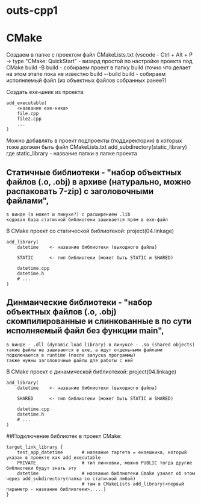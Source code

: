 # outs-cpp1

# CMake
Создаем в папке с проектом файл CMakeLists.txt	(vscode - Ctrl + Alt + P -> type "CMake: QuickStart" - визард простой по настройке проекта под CMake
build -B build	- собираем проект в папку build (точно что делает на этом этапе пока не известно
build --build build 	- собираем исполняемый файл (из объектных файлов собранных ранее?)

Создать exe-шник из проекта:
```
add_executable(
	<название ехе-ника>
	file.cpp
	file2.cpp 
	...
)
```

Можно добавлять в проект подпроекты (поддиректории) в которых тоже должен быть файл CMakeLists.txt
add_subdirectory(static_library)	где static_library - название папки в папке проекта

## Статичные библиотеки - "набор объектных файлов (.o, .obj) в архиве (натурально, можно распаковать 7-zip) с заголовочными файлами", 
	в винде (а может и линухе?) с расширением .lib
	кодовая база статичной библиотеки зашивается прям в exe-файл
В CMake проект со статической библиотекой:
project(04.linkage)

```
add_library(
	datetime	<- название библиотеки (выходного файла)

	STATIC		<- тип библиотеки (может быть STATIC и SHARED)

	datetime.cpp
	datetime.h
	# ... 
)
```

## Динмаические библиотеки - "набор объектных файлов (.o, .obj) скомпилированные и слинкованные в по сути исполняемый файл без функции main", 
	в винде - .dll (dynamic load library) в линуксе - .so (shared objects)
	такие файлы не зашиваются в exe, а идут отдельными файлами подключаются в runtime (после запуска программы)
	также нужны заголовочные файлы для работы с ней
В CMake проект с динамической библиотекой:
project(04.linkage)

```
add_library(
	datetime	<- название библиотеки (выходного файла)

	SHARED		<- тип библиотеки (может быть STATIC и SHARED)

	datetime.cpp
	datetime.h
	# ... 
)
```

##Подключение библиотек в проект CMake:
```
target_link_library {
	test_app_datetime		# название таргета = екзешника, который указан в проекте как add_executable
	PRIVATE					# тип линковки, можно PUBLIC тогда другие библиотеки будут знать эту
	datetime				# название библиотеки Cmake узнает об этом через add_subdirectory(папка со статичной либой) 
							# там в CMakeLists add_library(<первый параметр - название библиотеки>, ...)
}
```